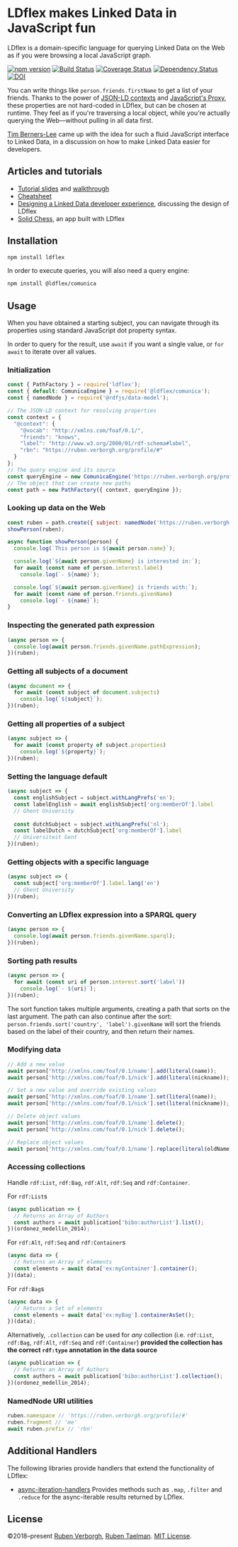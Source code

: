 # LDflex makes Linked Data in JavaScript fun
LDflex is a domain-specific language
for querying Linked Data on the Web
as if you were browsing a local JavaScript graph.

[![npm version](https://img.shields.io/npm/v/ldflex.svg)](https://www.npmjs.com/package/ldflex)
[![Build Status](https://travis-ci.com/LDflex/LDflex.svg?branch=master)](https://travis-ci.com/LDflex/LDflex)
[![Coverage Status](https://coveralls.io/repos/github/LDflex/LDflex/badge.svg?branch=master)](https://coveralls.io/github/LDflex/LDflex?branch=master)
[![Dependency Status](https://david-dm.org/LDflex/LDflex.svg)](https://david-dm.org/LDflex/LDflex)
[![DOI](https://zenodo.org/badge/148931900.svg)](https://zenodo.org/badge/latestdoi/148931900)

You can write things like `person.friends.firstName`
to get a list of your friends.
Thanks to the power of [JSON-LD contexts](https://www.w3.org/TR/json-ld/#the-context)
and [JavaScript's Proxy](https://developer.mozilla.org/en-US/docs/Web/JavaScript/Reference/Global_Objects/Proxy),
these properties are not hard-coded in LDflex,
but can be chosen at runtime.
They feel as if you're traversing a local object,
while you're actually querying the Web—without
pulling in all data first.

[Tim Berners-Lee](https://www.w3.org/People/Berners-Lee/)
came up with the idea for such a fluid JavaScript interface to Linked Data,
in a discussion on how to make Linked Data easier for developers.

## Articles and tutorials
- [Tutorial slides](https://comunica.github.io/Tutorial-ISWC2019-Slides-LDflex/)
  and [walkthrough](https://github.com/comunica/Tutorial-ISWC2019-LDflex-on-React/wiki/Tutorial-Walkthrough)
- [Cheatsheet](https://vincenttunru.gitlab.io/tripledoc/docs/cheatsheet)
- [Designing a Linked Data developer experience](https://ruben.verborgh.org/blog/2018/12/28/designing-a-linked-data-developer-experience/),
  discussing the design of LDflex
- [Solid Chess](https://pieterheyvaert.com/blog/2019/02/10/solid-world-summary),
  an app built with LDflex

## Installation
```bash
npm install ldflex
```

In order to execute queries,
you will also need a query engine:
```bash
npm install @ldflex/comunica
```

## Usage
When you have obtained a starting subject,
you can navigate through its properties
using standard JavaScript dot property syntax.

In order to query for the result,
use `await` if you want a single value,
or `for await` to iterate over all values.

### Initialization
```javascript
const { PathFactory } = require('ldflex');
const { default: ComunicaEngine } = require('@ldflex/comunica');
const { namedNode } = require('@rdfjs/data-model');

// The JSON-LD context for resolving properties
const context = {
  "@context": {
    "@vocab": "http://xmlns.com/foaf/0.1/",
    "friends": "knows",
    "label": "http://www.w3.org/2000/01/rdf-schema#label",
    "rbn": "https://ruben.verborgh.org/profile/#"
  }
};
// The query engine and its source
const queryEngine = new ComunicaEngine('https://ruben.verborgh.org/profile/');
// The object that can create new paths
const path = new PathFactory({ context, queryEngine });
```

### Looking up data on the Web
```javascript
const ruben = path.create({ subject: namedNode('https://ruben.verborgh.org/profile/#me') });
showPerson(ruben);

async function showPerson(person) {
  console.log(`This person is ${await person.name}`);

  console.log(`${await person.givenName} is interested in:`);
  for await (const name of person.interest.label)
    console.log(`- ${name}`);

  console.log(`${await person.givenName} is friends with:`);
  for await (const name of person.friends.givenName)
    console.log(`- ${name}`);
}
```

### Inspecting the generated path expression
```javascript
(async person => {
  console.log(await person.friends.givenName.pathExpression);
})(ruben);

```

### Getting all subjects of a document
```javascript
(async document => {
  for await (const subject of document.subjects)
    console.log(`${subject}`);
})(ruben);
```

### Getting all properties of a subject
```javascript
(async subject => {
  for await (const property of subject.properties)
    console.log(`${property}`);
})(ruben);

```
### Setting the language default
```javascript
(async subject => {
  const englishSubject = subject.withLangPrefs('en');
  const labelEnglish = await englishSubject['org:memberOf'].label
  // Ghent University
  
  const dutchSubject = subject.withLangPrefs('nl');
  const labelDutch = dutchSubject['org:memberOf'].label
  // Universiteit Gent
})(ruben);

```

### Getting objects with a specific language
```javascript
(async subject => {
  const subject['org:memberOf'].label.lang('en')
  // Ghent University
})(ruben);

```

### Converting an LDflex expression into a SPARQL query
```javascript
(async person => {
  console.log(await person.friends.givenName.sparql);
})(ruben);

```

### Sorting path results
```javascript
(async person => {
  for await (const uri of person.interest.sort('label'))
    console.log(`- ${uri}`);
})(ruben);

```

The sort function takes multiple arguments,
creating a path that sorts on the last argument.
The path can also continue after the sort:
`person.friends.sort('country', 'label').givenName`
will sort the friends based on the label of their country,
and then return their names.

### Modifying data

```javascript
// Add a new value
await person['http://xmlns.com/foaf/0.1/name'].add(literal(name));
await person['http://xmlns.com/foaf/0.1/nick'].add(literal(nickname));

// Set a new value and override existing values
await person['http://xmlns.com/foaf/0.1/name'].set(literal(name));
await person['http://xmlns.com/foaf/0.1/nick'].set(literal(nickname));

// Delete object values
await person['http://xmlns.com/foaf/0.1/name'].delete();
await person['http://xmlns.com/foaf/0.1/nick'].delete();

// Replace object values
await person['http://xmlns.com/foaf/0.1/name'].replace(literal(oldName), literal(name));
```

### Accessing collections
Handle `rdf:List`, `rdf:Bag`, `rdf:Alt`, `rdf:Seq` and `rdf:Container`.

For `rdf:List`s
```javascript
(async publication => {
  // Returns an Array of Authors
  const authors = await publication['bibo:authorList'].list();
})(ordonez_medellin_2014);
```

For `rdf:Alt`, `rdf:Seq` and `rdf:Container`s
```javascript
(async data => {
  // Returns an Array of elements
  const elements = await data['ex:myContainer'].container();
})(data);
```

For `rdf:Bag`s
```javascript
(async data => {
  // Returns a Set of elements
  const elements = await data['ex:myBag'].containerAsSet();
})(data);
```

Alternatively, `.collection` can be used for *any* collection (i.e. `rdf:List`, `rdf:Bag`, `rdf:Alt`, `rdf:Seq` and `rdf:Container`) **provided the collection has the correct `rdf:type` annotation in the data source**

```javascript
(async publication => {
  // Returns an Array of Authors
  const authors = await publication['bibo:authorList'].collection();
})(ordonez_medellin_2014);
```

### NamedNode URI utilities
```js
ruben.namespace // 'https://ruben.verborgh.org/profile/#'
ruben.fragment // 'me'
await ruben.prefix // 'rbn'
```

## Additional Handlers

The following libraries provide handlers that extend the functionality of LDflex:
 - [async-iteration-handlers](https://github.com/LDflex/async-iteration-handlers) Provides methods such as `.map`, `.filter` and `.reduce` for the async-iterable results returned by LDflex.

## License
©2018–present
[Ruben Verborgh](https://ruben.verborgh.org/),
[Ruben Taelman](https://www.rubensworks.net/).
[MIT License](https://github.com/LDflex/LDflex/blob/master/LICENSE.md).
